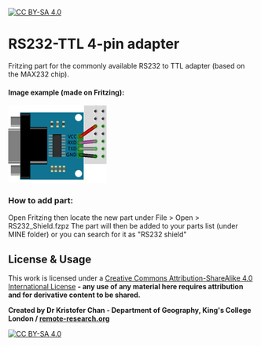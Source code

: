 [![CC BY-SA 4.0][cc-by-sa-shield]][cc-by-sa]

# RS232-TTL 4-pin adapter
Fritzing part for the commonly available RS232 to TTL adapter (based on the MAX232 chip).


#### Image example (made on Fritzing):

![Example image](RS232_adapter.png)



### How to add part:
Open Fritzing then locate the new part under File > Open > RS232_Shield.fzpz The part will then be added to your parts list (under MINE folder) or you can search for it as "RS232 shield"




## License & Usage
This work is licensed under a [Creative Commons Attribution-ShareAlike 4.0 International License](http://creativecommons.org/licenses/by-sa/4.0/) **- any use of any material here requires attribution and for derivative content to be shared.**

**Created by Dr Kristofer Chan - Department of Geography, King's College London / [remote-research.org](https://remote-research.org)**

[![CC BY-SA 4.0][cc-by-sa-image]][cc-by-sa]

[cc-by-sa]: http://creativecommons.org/licenses/by-sa/4.0/
[cc-by-sa-image]: https://licensebuttons.net/l/by-sa/4.0/88x31.png
[cc-by-sa-shield]: https://img.shields.io/badge/License-CC%20BY--SA%204.0-lightgrey.svg
